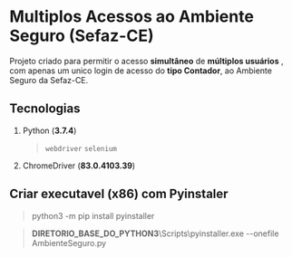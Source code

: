 # Multiplos Acessos ao Ambiente Seguro (Sefaz-CE)
Projeto criado para permitir o acesso **simultâneo** de **múltiplos usuários** ,  com apenas um unico login de acesso do **tipo Contador**, ao Ambiente Seguro da Sefaz-CE.

## Tecnologias
1. Python (**3.7.4**)
   > `webdriver`   `selenium`
   
3. ChromeDriver (**83.0.4103.39**)

## Criar executavel (**x86**) com Pyinstaler
> python3 -m pip install pyinstaller

> **DIRETORIO_BASE_DO_PYTHON3**\Scripts\pyinstaller.exe --onefile AmbienteSeguro.py



